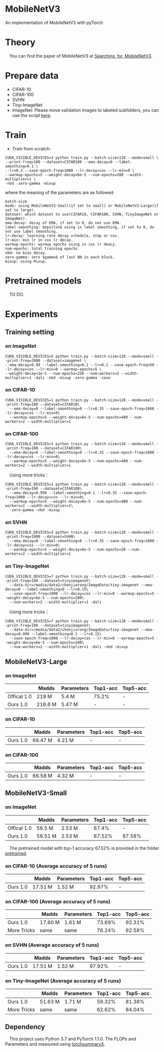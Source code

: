 # MobileNetV3
An implementation of MobileNetV3 with pyTorch

# Theory
&emsp;You can find the paper of MobileNetV3 at [Searching for MobileNetV3](https://arxiv.org/abs/1905.02244).

# Prepare data

* CIFAR-10
* CIFAR-100
* SVHN
* Tiny-ImageNet
* ImageNet: Please move validation images to labeled subfolders, you can use the script [here](https://raw.githubusercontent.com/soumith/imagenetloader.torch/master/valprep.sh).

# Train

* Train from scratch:

```
CUDA_VISIBLE_DEVICES=3 python train.py --batch-size=128 --mode=small \
--print-freq=100 --dataset=CIFAR100 --ema-decay=0 --label-smoothing=0.1 \
--lr=0.3 --save-epoch-freq=1000 --lr-decay=cos --lr-min=0 \
--warmup-epochs=5 --weight-decay=6e-5 --num-epochs=200 --width-multiplier=1 \
-nbd -zero-gamma -mixup
```

where the meaning of the parameters are as followed:

```
batch-size
mode: using MobileNetV3-Small(if set to small) or MobileNetV3-Large(if set to large).
dataset: which dataset to use(CIFAR10, CIFAR100, SVHN, TinyImageNet or ImageNet).
ema-decay: decay of EMA, if set to 0, do not use EMA.
label-smoothing: $epsilon$ using in label smoothing, if set to 0, do not use label smoothing.
lr-decay: learning rate decay schedule, step or cos.
lr-min: min lr in cos lr decay.
warmup-epochs: warmup epochs using in cos lr deacy.
num-epochs: total training epochs.
nbd: no bias decay.
zero-gamma: zero $gamma$ of last BN in each block.
mixup: using Mixup.
```

# Pretrained models

&emsp;TO DO.

# Experiments

## Training setting

### on ImageNet

```
CUDA_VISIBLE_DEVICES=5 python train.py --batch-size=128 --mode=small --print-freq=2000 --dataset=imagenet \
--ema-decay=0.99 --label-smoothing=0.1 --lr=0.1 --save-epoch-freq=50 --lr-decay=cos --lr-min=0 --warmup-epochs=5 \
--weight-decay=1e-5 --num-epochs=250 --num-workers=2 --width-multiplier=1 -dali -nbd -mixup -zero-gamma -save
```

### on CIFAR-10

```
CUDA_VISIBLE_DEVICES=1 python train.py --batch-size=128 --mode=small --print-freq=100 --dataset=CIFAR10\
  --ema-decay=0 --label-smoothing=0 --lr=0.35 --save-epoch-freq=1000 --lr-decay=cos --lr-min=0\
  --warmup-epochs=5 --weight-decay=6e-5 --num-epochs=400 --num-workers=2 --width-multiplier=1
```

### on CIFAR-100

```
CUDA_VISIBLE_DEVICES=1 python train.py --batch-size=128 --mode=small --print-freq=100 --dataset=CIFAR100\
  --ema-decay=0 --label-smoothing=0 --lr=0.35 --save-epoch-freq=1000 --lr-decay=cos --lr-min=0\
  --warmup-epochs=5 --weight-decay=6e-5 --num-epochs=400 --num-workers=2 --width-multiplier=1
```

&emsp;Using more tricks：
```
CUDA_VISIBLE_DEVICES=1 python train.py --batch-size=128 --mode=small --print-freq=100 --dataset=CIFAR100\
  --ema-decay=0.999 --label-smoothing=0.1 --lr=0.35 --save-epoch-freq=1000 --lr-decay=cos --lr-min=0\
  --warmup-epochs=5 --weight-decay=6e-5 --num-epochs=400 --num-workers=2 --width-multiplier=1\
  -zero-gamma -nbd -mixup
```

### on SVHN

```
CUDA_VISIBLE_DEVICES=3 python train.py --batch-size=128 --mode=small --print-freq=1000 --dataset=SVHN\
  --ema-decay=0 --label-smoothing=0 --lr=0.35 --save-epoch-freq=1000 --lr-decay=cos --lr-min=0\
  --warmup-epochs=5 --weight-decay=6e-5 --num-epochs=20 --num-workers=2 --width-multiplier=1
```

### on Tiny-ImageNet

```
CUDA_VISIBLE_DEVICES=7 python train.py --batch-size=128 --mode=small --print-freq=100 --dataset=tinyimagenet\
  --data-dir=/media/data2/chenjiarong/ImageData/tiny-imagenet --ema-decay=0 --label-smoothing=0 --lr=0.15\
  --save-epoch-freq=1000 --lr-decay=cos --lr-min=0 --warmup-epochs=5 --weight-decay=6e-5 --num-epochs=200\
  --num-workers=2 --width-multiplier=1 -dali
```

&emsp;Using more tricks：
```
CUDA_VISIBLE_DEVICES=7 python train.py --batch-size=128 --mode=small --print-freq=100 --dataset=tinyimagenet\
  --data-dir=/media/data2/chenjiarong/ImageData/tiny-imagenet --ema-decay=0.999 --label-smoothing=0.1 --lr=0.15\
  --save-epoch-freq=1000 --lr-decay=cos --lr-min=0 --warmup-epochs=5 --weight-decay=6e-5 --num-epochs=200\
  --num-workers=2 --width-multiplier=1 -dali -nbd -mixup
```

## MobileNetV3-Large

### on ImageNet

|              | Madds     | Parameters | Top1-acc  | Top5-acc  |
| -----------  | --------- | ---------- | --------- | --------- |
| Offical 1.0  | 219 M     | 5.4  M     | 75.2%     |     -     |
| Ours    1.0  | 216.6 M   | 5.47 M     | -         |     -     |

### on CIFAR-10

|              | Madds     | Parameters | Top1-acc  | Top5-acc  |
| -----------  | --------- | ---------- | --------- | --------- |
| Ours    1.0  | 66.47 M   | 4.21 M     | -         |     -     |

### on CIFAR-100

|              | Madds     | Parameters | Top1-acc  | Top5-acc  |
| -----------  | --------- | ---------- | --------- | --------- |
| Ours    1.0  | 66.58 M   | 4.32 M     | -         |     -     |

## MobileNetV3-Small

### on ImageNet

|              | Madds     | Parameters | Top1-acc  | Top5-acc  |
| -----------  | --------- | ---------- | --------- | --------- |
| Offical 1.0  | 56.5 M    | 2.53 M     | 67.4%     |     -     |
| Ours    1.0  | 56.51 M   | 2.53 M     | 67.52%    | 87.58%    |

&emsp;The pretrained model with top-1 accuracy 67.52% is provided in the folder [pretrained](https://github.com/ShowLo/MobileNetV3/tree/master/pretrained).

### on CIFAR-10 (Average accuracy of 5 runs)

|              | Madds     | Parameters | Top1-acc  | Top5-acc  |
| -----------  | --------- | ---------- | --------- | --------- |
| Ours    1.0  |  17.51 M  |   1.52 M   |   92.97%  |     -     |

### on CIFAR-100 (Average accuracy of 5 runs)

|              | Madds     | Parameters | Top1-acc  | Top5-acc  |
| -----------  | --------- | ---------- | --------- | --------- |
| Ours    1.0  |  17.60 M  |   1.61 M   |  73.69%   |  92.31%   |
| More Tricks  |   same    |    same    |  76.24%   |  92.58%   |

### on SVHN (Average accuracy of 5 runs)

|              | Madds     | Parameters | Top1-acc  | Top5-acc  |
| -----------  | --------- | ---------- | --------- | --------- |
| Ours    1.0  |  17.51 M  |   1.52 M   |   97.92%  |     -     |

### on Tiny-ImageNet (Average accuracy of 5 runs)

|              | Madds     | Parameters | Top1-acc  | Top5-acc  |
| -----------  | --------- | ---------- | --------- | --------- |
| Ours    1.0  |  51.63 M  |   1.71 M   |  59.32%   |  81.38%   |
| More Tricks  |   same    |    same    |  62.62%   |  84.04%   |

## Dependency

&emsp;This project uses Python 3.7 and PyTorch 1.1.0. The FLOPs and Parameters and measured using [torchsummaryX](https://github.com/nmhkahn/torchsummaryX).
